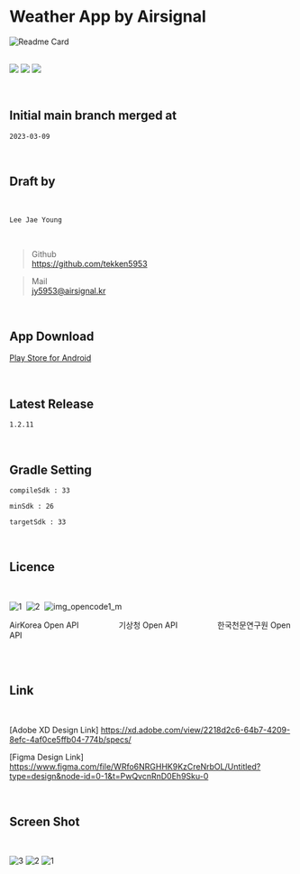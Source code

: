 # Weather App by Airsignal

![Readme Card](https://github-readme-stats.vercel.app/api/pin?username=tekken5953&repo=AS_Cloud_App&title_color=fff&icon_color=f9f9f9&text_color=9f9f9f&bg_color=151515) 

<br/><img src="https://img.shields.io/badge/Android-3DDC84?style=for-the-badge&logo=Android&logoColor=white"> <img src="https://img.shields.io/badge/JAVA-007396?style=for-the-badge&logo=java&logoColor=white"> <img src="https://img.shields.io/badge/Kotlin-7F52FF?style=for-the-badge&logo=Kotlin&logoColor=white">

<br/>
<h2>Initial main branch merged at</h2>


``2023-03-09``


<br/>
<h2>Draft by</h2><br/>

``Lee Jae Young``

<br/>

> Github    
> https://github.com/tekken5953

> Mail       
> jy5953@airsignal.kr

<br/>
<h2>App Download</h2>

[Play Store for Android](https://play.google.com/store/apps/details?id=app.airsignal.weather)

<br/>
<h2>Latest Release</h2>

``1.2.11``

<br/>
<h2>Gradle Setting</h2>

``compileSdk : 33``

``minSdk : 26``

``targetSdk : 33``

<br/>
<h2>Licence</h2><br/>

![1](https://github.com/tekken5953/AS_Cloud_App/assets/52855326/e85d065e-4ff7-4910-9871-45108cfb3849)&nbsp;&nbsp;![2](https://github.com/tekken5953/AS_Cloud_App/assets/52855326/70c4e802-6213-4752-9d1b-d26a5e3cf214)&nbsp;&nbsp;![img_opencode1_m](https://github.com/tekken5953/AS_Cloud_App/assets/52855326/b282e4ca-1398-42f7-b4f1-a251b3d91573)


AirKorea Open API &nbsp;&nbsp;&nbsp;&nbsp;&nbsp;&nbsp;&nbsp;&nbsp;&nbsp;&nbsp;&nbsp;&nbsp;&nbsp;&nbsp;&nbsp;&nbsp;
기상청 Open API &nbsp;&nbsp;&nbsp;&nbsp;&nbsp;&nbsp;&nbsp;&nbsp;&nbsp;&nbsp;&nbsp;&nbsp;&nbsp;&nbsp;&nbsp;&nbsp;
한국천문연구원 Open API



<br/>


<br/>
<h2>Link</h2><br/>

[Adobe XD Design Link] https://xd.adobe.com/view/2218d2c6-64b7-4209-8efc-4af0ce5ffb04-774b/specs/

[Figma Design Link] https://www.figma.com/file/WRfo6NRGHHK9KzCreNrbOL/Untitled?type=design&node-id=0-1&t=PwQvcnRnD0Eh9Sku-0

<br/>
<h2>Screen Shot</h2><br/>

![3](https://github.com/tekken5953/AS_Cloud_App/assets/52855326/85acb9e3-6569-440e-b4f1-47f24b7c3ef7)
![2](https://github.com/tekken5953/AS_Cloud_App/assets/52855326/57212fb4-6ce3-4bcc-a95b-96f021273391)
![1](https://github.com/tekken5953/AS_Cloud_App/assets/52855326/07737038-57ac-43fd-a2cf-6cfbd24af8dc)
